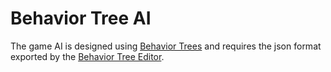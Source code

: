 # Behavior Tree AI

The game AI is designed using [Behavior Trees](https://www.researchgate.net/publication/319463746_Behavior_Trees_in_Robotics_and_AI_An_Introduction)
and requires the json format exported by the [Behavior Tree Editor](https://opensource.adobe.com/behavior_tree_editor).
